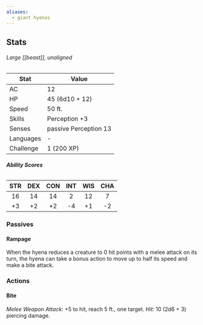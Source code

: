 ```yaml
---
aliases:
  - giant hyenas
---
```

## Stats
###### *Large [[beast]], unaligned*
| Stat | Value |
| ---- | ---- |
| AC | 12 |
| HP | 45 (6d10 + 12) |
| Speed | 50 ft. |
| Skills | Perception +3 |
| Senses | passive Perception 13 |
| Languages | - |
| Challenge | 1 (200 XP) |
###### **Ability Scores**
| STR | DEX | CON | INT | WIS | CHA |
| :--: | :--: | :--: | :--: | :--: | :--: |
| 16 | 14 | 14 | 2 | 12 | 7 |
| +3 | +2 | +2 | -4 | +1 | -2 |
### Passives
#### Rampage
When the hyena reduces a creature to 0 hit points with a melee attack on its turn, the hyena can take a bonus action to move up to half its speed and make a bite attack.
### Actions
#### Bite
*Melee Weapon Attack:* +5 to hit, reach 5 ft., one target. 
*Hit:* 10 (2d6 + 3) piercing damage.